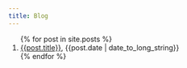 ```yaml
---
title: Blog
---
```


<ol>
{% for post in site.posts %}
<li>
<a href="{{post.url}}">{{post.title}}</a>, {{post.date | date_to_long_string}}
</li>
{% endfor %}
</ol>
